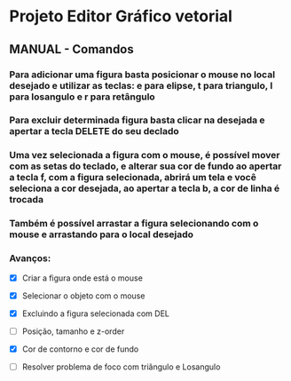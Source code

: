 # Projeto Editor Gráfico vetorial

## MANUAL - Comandos

### Para adicionar uma figura basta posicionar o mouse no local desejado e utilizar as teclas: e para elipse, t para triangulo, l para losangulo e r para retângulo

### Para excluir determinada figura basta clicar na desejada e apertar a tecla DELETE do seu declado

### Uma vez selecionada a figura com o mouse, é possível mover com as setas do teclado, e alterar sua cor de fundo ao apertar a tecla f, com a figura selecionada, abrirá um tela e você seleciona a cor desejada, ao apertar a tecla b, a cor de linha é trocada


### Também é possível arrastar a figura selecionando com o mouse e arrastando para o local desejado



### Avanços:

- [x] Criar a figura onde está o mouse
- [x] Selecionar o objeto com o mouse
- [x] Excluindo a figura selecionada com DEL
- [ ] Posição, tamanho e z-order
- [x] Cor de contorno e cor de fundo
- [ ] Resolver problema de foco com triângulo e Losangulo



